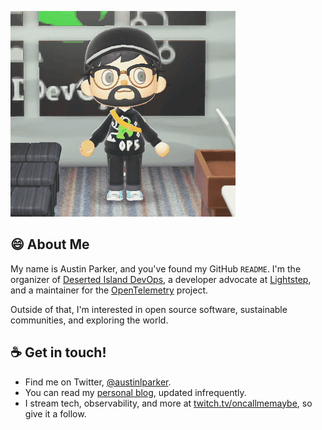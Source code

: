 ![](img/partypopper.gif)

## 😄 About Me
My name is Austin Parker, and you've found my GitHub `README`. I'm the organizer of [Deserted Island DevOps](https://desertedislanddevops.com), a developer advocate at [Lightstep](https://lightstep.com), and a maintainer for the [OpenTelemetry](https://opentelemetry.io) project.

Outside of that, I'm interested in open source software, sustainable communities, and exploring the world.

## ☕ Get in touch!
* Find me on Twitter, [@austinlparker](https://twitter.com/austinlparker).
* You can read my [personal blog](https://aparker.io), updated infrequently.
* I stream tech, observability, and more at [twitch.tv/oncallmemaybe](https://twitch.tv/oncallmemaybe), so give it a follow.


<!--
**austinlparker/austinlparker** is a ✨ _special_ ✨ repository because its `README.md` (this file) appears on your GitHub profile.

Here are some ideas to get you started:

- 🔭 I’m currently working on ...
- 🌱 I’m currently learning ...
- 👯 I’m looking to collaborate on ...
- 🤔 I’m looking for help with ...
- 💬 Ask me about ...
- 📫 How to reach me: ...
- 😄 Pronouns: ...
- ⚡ Fun fact: ...
-->
